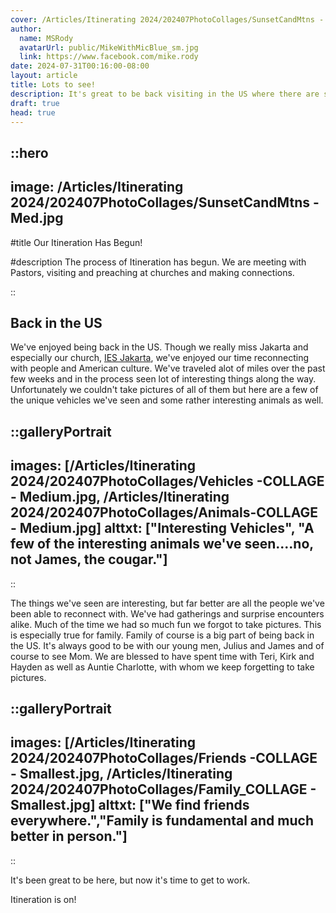 ```yaml
---
cover: /Articles/Itinerating 2024/202407PhotoCollages/SunsetCandMtns - Med.jpg
author:
  name: MSRody
  avatarUrl: public/MikeWithMicBlue_sm.jpg
  link: https://www.facebook.com/mike.rody
date: 2024-07-31T00:16:00-08:00
layout: article
title: Lots to see!
description: It's great to be back visiting in the US where there are so many thing so see and even more people to reconnect with.
draft: true
head: true
---
```


::hero
---
image: /Articles/Itinerating 2024/202407PhotoCollages/SunsetCandMtns - Med.jpg
---
#title
Our Itineration Has Begun!

#description
The process of Itineration has begun. We are meeting with Pastors, visiting and preaching at churches and making connections.

::

## Back in the US

We've enjoyed being back in the US. Though we really miss Jakarta and especially our church, [IES Jakarta](https://iesjakarta.org), we've enjoyed our time reconnecting with people and American culture. We've traveled alot of miles over the past few weeks and in the process seen lot of interesting things along the way. Unfortunately we couldn't take pictures of all of them but here are a few of the unique vehicles we've seen and some rather interesting animals as well.

::galleryPortrait
---
images: [/Articles/Itinerating 2024/202407PhotoCollages/Vehicles -COLLAGE - Medium.jpg, /Articles/Itinerating 2024/202407PhotoCollages/Animals-COLLAGE - Medium.jpg]
alttxt: ["Interesting Vehicles", "A few of the interesting animals we've seen....no, not James, the cougar."]
---
::


The things we've seen are interesting, but far better are all the people we've been able to reconnect with. We've had gatherings and surprise encounters alike. Much of the time we had so much fun we forgot to take pictures. This is especially true for family. Family of course is a big part of being back in the US. It's always good to be with our young men, Julius and James and of course to see Mom. We are blessed to have spent time with Teri, Kirk and Hayden as well as Auntie Charlotte, with whom we keep forgetting to take pictures. 

::galleryPortrait
---
images: [/Articles/Itinerating 2024/202407PhotoCollages/Friends -COLLAGE - Smallest.jpg, /Articles/Itinerating 2024/202407PhotoCollages/Family_COLLAGE - Smallest.jpg]
alttxt: ["We find friends everywhere.","Family is fundamental and much better in person."]
---
::

It's been great to be here, but now it's time to get to work.

Itineration is on!
